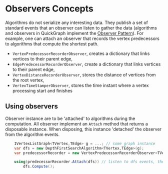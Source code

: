 # Observers Concepts

Algorithms do not serialize any interesting data. They publish a set of standard events that an observer can listen to gather the data (algorithms and observers in QuickGraph implement the [Observer Pattern](https://en.wikipedia.org/wiki/Observer_pattern)). For example, one can attach an observer that records the vertex predecessors to algorithms that compute the shortest path.

* `VertexPredecessorRecorderObserver`, creates a dictionary that links vertices to their parent edge,
* `EdgePredecessorRecorderObserver`, create a dictionary that links vertices to their parent edge,
* `VertexDistanceRecorderObserver`, stores the distance of vertices from the root vertex,
* `VertexTimeStamperObserver`, stores the time instant where a vertex processing start and finishes

## Using observers

Observer instance are to be 'attached' to algorithms during the computation. All observer implement an `Attach` method that returns a disposable instance. When disposing, this instance 'detached' the observer from the algorithm events.

```csharp
    IVertexListGraph<TVertex,TEdge> g = ...; // some graph instance
    var dfs = new DepthFirstSearchAlgorithm<TVertex,TEdge>(g);
    var predecessorRecorder = new VertexPredecessorRecorderObserver<TVertex,TEdge>();

    using(predecessorRecorder.Attach(dfs)) // listen to dfs events, then unhook
        dfs.Compute();
```
